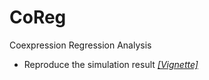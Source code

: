 # CoReg
Coexpression Regression Analysis


-   Reproduce the simulation result [*\[Vignette\]*](https://hwiyoungstat.github.io/Replicabiliy_SI.html)
